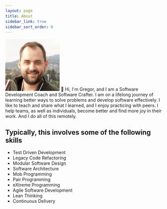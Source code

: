 ```yaml
---
layout: page
title: About
sidebar_link: true
sidebar_sort_order: 0
---
```


![Gregor Riegler!](/assets/img/profile_gregor.jpg)
👋 Hi, I'm Gregor, and I am a Software Development Coach and Software Crafter.
I am on a lifelong journey of learning better ways to solve problems and develop software effectively.
I like to teach and share what I learned, and I enjoy practicing with peers.
I help teams, as well as individuals, become better and find more joy in their work.
And I do all of this remotely.

## Typically, this involves some of the following skills
- Test Driven Development
- Legacy Code Refactoring
- Modular Software Design
- Software Architecture 
- Mob Programming
- Pair Programming
- eXtreme Programming
- Agile Software Development
- Lean Thinking
- Continuous Delivery  
